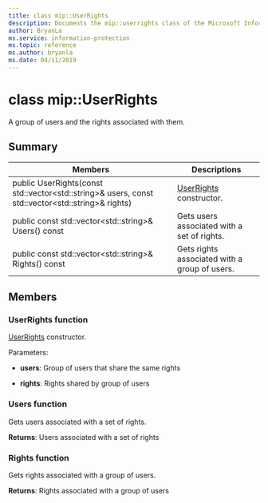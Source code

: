```yaml
---
title: class mip::UserRights 
description: Documents the mip::userrights class of the Microsoft Information Protection (MIP) SDK.
author: BryanLa
ms.service: information-protection
ms.topic: reference
ms.author: bryanla
ms.date: 04/11/2019
---
```


# class mip::UserRights 
A group of users and the rights associated with them.
  
## Summary
 Members                        | Descriptions                                
--------------------------------|---------------------------------------------
public UserRights(const std::vector\<std::string\>& users, const std::vector\<std::string\>& rights)  |  [UserRights](class_mip_userrights.md) constructor.
public const std::vector\<std::string\>& Users() const  |  Gets users associated with a set of rights.
public const std::vector\<std::string\>& Rights() const  |  Gets rights associated with a group of users.
  
## Members
  
### UserRights function
[UserRights](class_mip_userrights.md) constructor.

Parameters:  
* **users**: Group of users that share the same rights 


* **rights**: Rights shared by group of users


  
### Users function
Gets users associated with a set of rights.

  
**Returns**: Users associated with a set of rights
  
### Rights function
Gets rights associated with a group of users.

  
**Returns**: Rights associated with a group of users